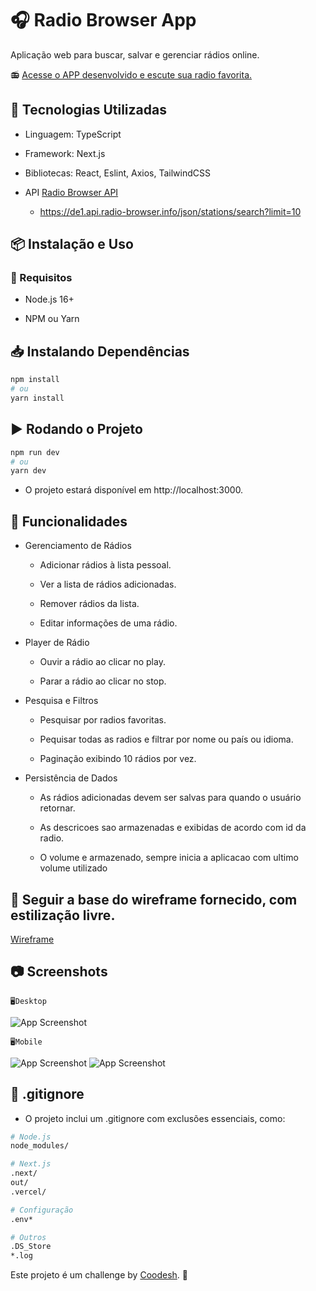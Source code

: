 # 🎧 Radio Browser App

Aplicação web para buscar, salvar e gerenciar rádios online.

📻 [Acesse o APP desenvolvido e escute sua radio favorita.](https://radio-browser-paulofonseca.vercel.app/)

## 🚀 Tecnologias Utilizadas

* Linguagem: TypeScript

* Framework: Next.js

* Bibliotecas: React, Eslint, Axios, TailwindCSS

* API [Radio Browser API](https://api.radio-browser.info/)
    - https://de1.api.radio-browser.info/json/stations/search?limit=10

## 📦 Instalação e Uso

 ### 🔧 Requisitos

* Node.js 16+

* NPM ou Yarn

## 📥 Instalando Dependências
```bash
npm install
# ou
yarn install
```
## ▶️ Rodando o Projeto
```bash
npm run dev
# ou
yarn dev
```
* O projeto estará disponível em http://localhost:3000.

## 📌 Funcionalidades

- Gerenciamento de Rádios

    * Adicionar rádios à lista pessoal.

    * Ver a lista de rádios adicionadas.

    * Remover rádios da lista.

    * Editar informações de uma rádio.

- Player de Rádio

    * Ouvir a rádio ao clicar no play.

    * Parar a rádio ao clicar no stop.

-  Pesquisa e Filtros

    * Pesquisar por radios favoritas.

    * Pequisar todas as radios e filtrar por nome ou país ou idioma.

    * Paginação exibindo 10 rádios por vez.

- Persistência de Dados

    * As rádios adicionadas devem ser salvas para quando o usuário retornar.

    * As descricoes sao armazenadas e exibidas de acordo com id da radio.

    * O volume e armazenado, sempre inicia a aplicacao com ultimo volume utilizado   

## 🎨 Seguir a base do wireframe fornecido, com estilização livre.
[Wireframe](https://www.figma.com/design/TDuhDdbwdzIVQjNV3GF9Qi/Radio?node-id=0-1&p=f&t=t7NZQ8EsSVnOsxkx-0)

## 📷 Screenshots

    🖥️Desktop
![App Screenshot](/assets/Macbook-Air.png)

    🖥️Mobile
![App Screenshot](/assets/iPhone-12-search.png)
![App Screenshot](/assets/iPhone-12-PRO-favorites.png)


## 📂 .gitignore

* O projeto inclui um .gitignore com exclusões essenciais, como:
```Bash
# Node.js
node_modules/

# Next.js
.next/
out/
.vercel/

# Configuração
.env*

# Outros
.DS_Store
*.log
```
Este projeto é um challenge by [Coodesh](https://coodesh.com/). 🚀